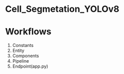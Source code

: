 # Cell_Segmetation_YOLOv8

# Workflows

1. Constants
2. Entity
3. Components
4. Pipeline
5. Endpoint(app.py)
